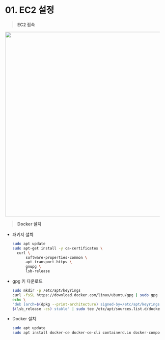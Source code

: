 # 01. EC2 설정

> **EC2 접속**

<img src="https://user-images.githubusercontent.com/64150747/201574546-a09dc659-16ea-44bc-bf14-b7fb42cfc843.png" width="600"/>

> **Docker 설치**

- 패키지 설치

  ```bash
  sudo apt update
  sudo apt-get install -y ca-certificates \
    curl \
        software-properties-common \
        apt-transport-https \
        gnupg \
        lsb-release
  ```

- gpg 키 다운로드

  ```bash
  sudo mkdir -p /etc/apt/keyrings
  curl -fsSL https://download.docker.com/linux/ubuntu/gpg | sudo gpg --dearmor -o /etc/apt/keyrings/docker.gpg
  echo \
  "deb [arch=$(dpkg --print-architecture) signed-by=/etc/apt/keyrings/docker.gpg] https://download.docker.com/linux/ubuntu \
  $(lsb_release -cs) stable" | sudo tee /etc/apt/sources.list.d/docker.list > /dev/null
  ```

- Docker 설치

  ```bash
  sudo apt update
  sudo apt install docker-ce docker-ce-cli containerd.io docker-compose
  ```

